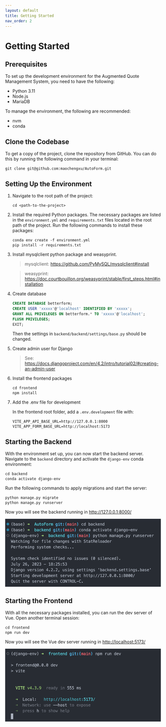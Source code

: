 ```yaml
---
layout: default
title: Getting Started
nav_order: 2
---
```


# Getting Started

## Prerequisites

To set up the development environment for the Augmented Quote Management System, you need to have the following:

- Python 3.11
- Node.js
- MariaDB

To manage the environment, the following are recommended:

- nvm
- conda

## Clone the Codebase

To get a copy of the project, clone the repository from GitHub. You can do this by running the following command in your terminal:

```shell
git clone git@github.com:maochengxu/AutoForm.git
```

## Setting Up the Environment

1. Navigate to the root path of the project:

    ```shell
    cd <path-to-the-project>
    ```

2. Install the required Python packages. The necessary packages are listed in the `environment.yml` and `requirements.txt` files located in the root path of the project. Run the following commands to install these packages:

    ```shell
    conda env create -f environment.yml
    pip install -r requirements.txt
    ```

3. Install mysqlclient python package and weasyprint.

    > mysqlclient: <https://github.com/PyMySQL/mysqlclient#install>

    > weasyprint: <https://doc.courtbouillon.org/weasyprint/stable/first_steps.html#installation>

4. Create database

    ```sql
    CREATE DATABASE betterform;
    CREATE USER 'xxxxx'@'localhost' IDENTIFIED BY 'xxxxx';
    GRANT ALL PRIVILEGES ON betterform.* TO 'xxxxx'@'localhost';
    FLUSH PRIVILEGES;
    EXIT;
    ```
    Then the settings in `backend/backend/settings/base.py` should be changed.

5. Create admin user for Django

    > See: <https://docs.djangoproject.com/en/4.2/intro/tutorial02/#creating-an-admin-user>

6. Install the frontend packages

    ```shell
    cd frontend
    npm install
    ```

7. Add the .env file for development

    In the frontend root folder, add a `.env.development` file with:

    ```
    VITE_APP_API_BASE_URL=http://127.0.0.1:8000
    VITE_APP_FORM_BASE_URL=http://localhost:5173
    ```

## Starting the Backend

With the environment set up, you can now start the backend server. Navigate to the `backend` directory and activate the `django-env` conda environment:
```shell
cd backend
conda activate django-env
```
Run the following commands to apply migrations and start the server:
```shell
python manage.py migrate
python manage.py runserver
```
Now you will see the backend running in <http://127.0.0.1:8000/>

![](../imgs/django-terminal.png)


## Starting the Frontend

With all the necessary packages installed, you can run the dev server of Vue. Open another terminal session:
```shell
cd frontend
npm run dev
```
Now you will see the Vue dev server running in <http://localhost:5173/>

![](../imgs/vue-terminal.png)